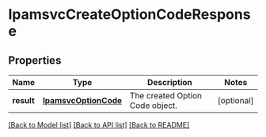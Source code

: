 # IpamsvcCreateOptionCodeResponse

## Properties
Name | Type | Description | Notes
------------ | ------------- | ------------- | -------------
**result** | [**IpamsvcOptionCode**](IpamsvcOptionCode.md) | The created Option Code object. | [optional] 

[[Back to Model list]](../README.md#documentation-for-models) [[Back to API list]](../README.md#documentation-for-api-endpoints) [[Back to README]](../README.md)


